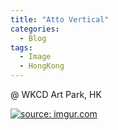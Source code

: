 ```yaml
---
title: "Atto Vertical"
categories:
  - Blog
tags:
  - Image
  - HongKong
---
```


@ WKCD Art Park, HK

<a href="https://imgur.com/a/y8I2Lv1"><img src="https://i.imgur.com/a/y8I2Lv1.jpg" title="source: imgur.com" /></a>


<script src="https://utteranc.es/client.js"
        repo="serendipityinlife/serendipityinlife.github.io"
        issue-term="pathname"
        theme="github-light"
        crossorigin="anonymous"
        async>
</script>
